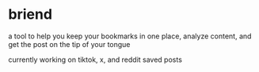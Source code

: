# briend
a tool to help you keep your bookmarks in one place, analyze content, and get the post on the tip of your tongue

currently working on tiktok, x, and reddit saved posts
